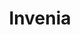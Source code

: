 ---
title: "Invenia"
identification: "inv"
description: "Invenia is advancing decision making utlizing machine learning."
link: "https://www.invenia.ca/"
image: "assets/img/logos/invenia-logo.png"
width: "100px"
members:
  - name: "Jessica Bondoc"
    summary: "Jessica worked at Invenia."
    statement: "Jessica had a decent time."
    image: "/assets/img/co-op/jessica.jpg"
---